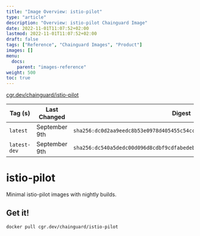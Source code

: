 ```yaml
---
title: "Image Overview: istio-pilot"
type: "article"
description: "Overview: istio-pilot Chainguard Image"
date: 2022-11-01T11:07:52+02:00
lastmod: 2022-11-01T11:07:52+02:00
draft: false
tags: ["Reference", "Chainguard Images", "Product"]
images: []
menu:
  docs:
    parent: "images-reference"
weight: 500
toc: true
---
```


[cgr.dev/chainguard/istio-pilot](https://github.com/chainguard-images/images/tree/main/images/istio-pilot)

| Tag (s)       | Last Changed  | Digest                                                                    |
|---------------|---------------|---------------------------------------------------------------------------|
|  `latest`     | September 9th | `sha256:dc0d2aa9eedc8b53e0978d405455c54cc6cf989ea742877a4a0bc03973b8d87d` |
|  `latest-dev` | September 9th | `sha256:dc540a5dedc00d096d8cdbf9cdfabedeb55c4b540dbf4ef199fdc3d6534051d6` |

# istio-pilot

Minimal istio-pilot images with nightly builds.

## Get it!

```shell
docker pull cgr.dev/chainguard/istio-pilot
```
